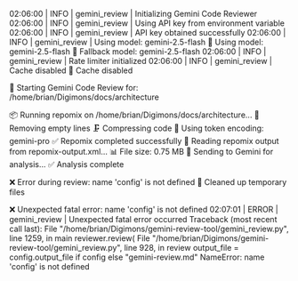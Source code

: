02:06:00 |     INFO | gemini_review | Initializing Gemini Code Reviewer
02:06:00 |     INFO | gemini_review | Using API key from environment variable
02:06:00 |     INFO | gemini_review | API key obtained successfully
02:06:00 |     INFO | gemini_review | Using model: gemini-2.5-flash
🤖 Using model: gemini-2.5-flash
🔄 Fallback model: gemini-2.5-flash
02:06:00 |     INFO | gemini_review | Rate limiter initialized
02:06:00 |     INFO | gemini_review | Cache disabled
🚫 Cache disabled

🚀 Starting Gemini Code Review for: /home/brian/Digimons/docs/architecture

📦 Running repomix on /home/brian/Digimons/docs/architecture...
🧹 Removing empty lines
🗜️  Compressing code
🔢 Using token encoding: gemini-pro
✅ Repomix completed successfully
📖 Reading repomix output from repomix-output.xml...
📊 File size: 0.75 MB
🤖 Sending to Gemini for analysis...
✅ Analysis complete

❌ Error during review: name 'config' is not defined
🧹 Cleaned up temporary files

❌ Unexpected fatal error: name 'config' is not defined
02:07:01 |    ERROR | gemini_review | Unexpected fatal error occurred
Traceback (most recent call last):
  File "/home/brian/Digimons/gemini-review-tool/gemini_review.py", line 1259, in main
    reviewer.review(
  File "/home/brian/Digimons/gemini-review-tool/gemini_review.py", line 928, in review
    output_file = config.output_file if config else "gemini-review.md"
NameError: name 'config' is not defined

